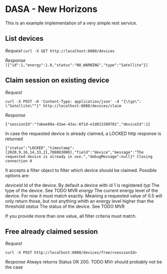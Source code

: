 # DASA - New Horizons

This is an example implementation of a very simple rest service.

## List devices

*Request*
`curl -X GET http://localhost:8080/devices`

*Response*
`[{"id":1,"energy":1.0,"status":"NO_WARNING","type":"Satellite"}]`

## Claim session on existing device


*Request*
```
curl -X POST -H 'Content-Type: application/json' -d "{\typ\": \"Satellite\""}" http://localhost:8080/devices/claim
```

*Response*

```
{"sessionId":"7abee89a-43ae-43ac-8f1d-e1d813389701","deviceId":1}
```


In case the requested device is already claimed, a LOCKED http response is returned
```
{"status":"LOCKED","timestamp":[2020,9,16,14,33,21,708083000],"field":"device","message":"The requested device is already in use.","debugMessage":null}* Closing connection 0
```

It accepts a filter object to filter which device should be claimed.
Possible options are:

*deviceId* Id of the device. By default a device with id 1 is registered
*typ* The type of the device. See TODO MVR
*energy* The current energy level of the device. For now it must match exactly. Meaning a requested value of 0.5 will only return those, but not anything whith an energy level higher than the threshold
*status* The status of the device. See TODO MVR

If you provide more than one value, all filter criteria must match.

## Free already claimed session

*Request*
```
curl -X POST http://localhost:8080/devices/free/<sessionId>
```

*Response*
Always returns Status OK 200. TODO MVr should probably not be the case




